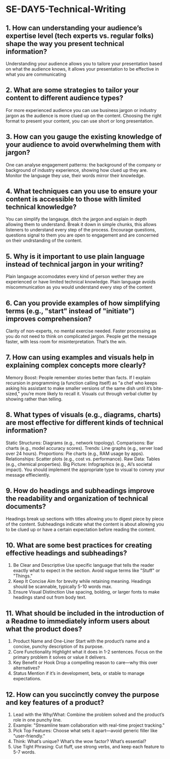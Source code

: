 # SE-DAY5-Technical-Writing
## 1. How can understanding your audience’s expertise level (tech experts vs. regular folks) shape the way you present technical information?
Understanding your audience allows you to tailore your presentation based on what the audience knows, it allows your presentation to be effective in what you are communicating 
## 2. What are some strategies to tailor your content to different audience types?
For more experienced audience you can use business jargon or industry jargon as the audience is more clued up on the content. Choosing the right format to present your content, you can use short or long presentation. 
## 3. How can you gauge the existing knowledge of your audience to avoid overwhelming them with jargon?
One can analyse engagement patterns: the background of the company or background of industry experience, showing how clued up they are. 
Monitor the language they use, their words mirror their knowledge. 
## 4. What techniques can you use to ensure your content is accessible to those with limited technical knowledge?
You can simplify the langauge, ditch the jargon and explain in depth allowing them to understand. 
Break it down in simple chunks, this allows listeners to understand every step of the process. 
Encourage questions, questions signal to them you are open to engagement and are concerned on their undrstanding of the content.
## 5. Why is it important to use plain language instead of technical jargon in your writing?
Plain langauge accomodates every kind of person wether they are experienced or have limited technical knowledge. Plain language avoids miscommunication as you would understand every step of the content 
## 6. Can you provide examples of how simplifying terms (e.g., "start" instead of "initiate") improves comprehension?
Clarity of non-experts, no mental exercise needed. Faster processing as you do not need to think on complicated jargon. 
People get the message faster, with less room for misinterpretation. That’s the win.
## 7. How can using examples and visuals help in explaining complex concepts more clearly?
Memory Boost: People remember stories better than facts. If I explain recursion in programming (a function calling itself) as "a chef who keeps asking his assistant to make smaller versions of the same dish until it’s bite-sized," you’re more likely to recall it. Visuals cut through verbal clutter by showing rather than telling. 
## 8. What types of visuals (e.g., diagrams, charts) are most effective for different kinds of technical information?
Static Structures: Diagrams (e.g., network topology).
Comparisons: Bar charts (e.g., model accuracy scores).
Trends: Line graphs (e.g., server load over 24 hours).
Proportions: Pie charts (e.g., RAM usage by apps).
Relationships: Scatter plots (e.g., cost vs. performance).
Raw Data: Tables (e.g., chemical properties).
Big Picture: Infographics (e.g., AI’s societal impact).
You should implement the appropriate type to visual to convey your message effieciently. 
## 9. How do headings and subheadings improve the readability and organization of technical documents?
Headings break up sections with titles allowing you to digest piece by piece of the content. Subheadings indicate what the content is about allowing you to be clued up or have a certain expectation before reading the content.
## 10. What are some best practices for creating effective headings and subheadings?
1. Be Clear and Descriptive
Use specific language that tells the reader exactly what to expect in the section. Avoid vague terms like "Stuff" or "Things."
2. Keep It Concise
Aim for brevity while retaining meaning. Headings should be scannable, typically 5-10 words max.
3. Ensure Visual Distinction
Use spacing, bolding, or larger fonts to make headings stand out from body text.

## 11. What should be included in the introduction of a Readme to immediately inform users about what the product does?
1. Product Name and One-Liner
Start with the product’s name and a concise, punchy description of its purpose.
2. Core Functionality
Highlight what it does in 1-2 sentences. Focus on the primary problem it solves or value it delivers.
3. Key Benefit or Hook
Drop a compelling reason to care—why this over alternatives?
4. Status
Mention if it’s in development, beta, or stable to manage expectations.
## 12. How can you succinctly convey the purpose and key features of a product?
1. Lead with the Why/What: Combine the problem solved and the product’s role in one punchy line.
2. Example: "Streamline team collaboration with real-time project tracking."
3. Pick Top Features: Choose what sets it apart—avoid generic filler like "user-friendly."
4. Think: What’s unique? What’s the wow factor? What’s essential?
5. Use Tight Phrasing: Cut fluff, use strong verbs, and keep each feature to 5-7 words.
